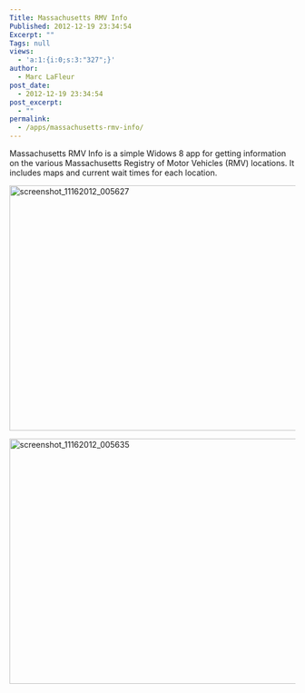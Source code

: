 ```yaml
---
Title: Massachusetts RMV Info
Published: 2012-12-19 23:34:54
Excerpt: ""
Tags: null
views:
  - 'a:1:{i:0;s:3:"327";}'
author:
  - Marc LaFleur
post_date:
  - 2012-12-19 23:34:54
post_excerpt:
  - ""
permalink:
  - /apps/massachusetts-rmv-info/
---
```

Massachusetts RMV Info is a simple Widows 8 app for getting information on the various Massachusetts Registry of Motor Vehicles (RMV) locations. It includes maps and current wait times for each location.

<a href="http://massivescale.azurewebsites.net/wp-content/uploads/2012/12/screenshot_11162012_005627.png"><img class="alignnone size-medium wp-image-1140" alt="screenshot_11162012_005627" src="http://massivescale.azurewebsites.net/wp-content/uploads/2012/12/screenshot_11162012_005627-768x432.png" width="768" height="432" /></a>

<a href="http://massivescale.azurewebsites.net/wp-content/uploads/2012/12/screenshot_11162012_005635.png"><img class="alignnone size-medium wp-image-1141" alt="screenshot_11162012_005635" src="http://massivescale.azurewebsites.net/wp-content/uploads/2012/12/screenshot_11162012_005635-768x432.png" width="768" height="432" /></a>